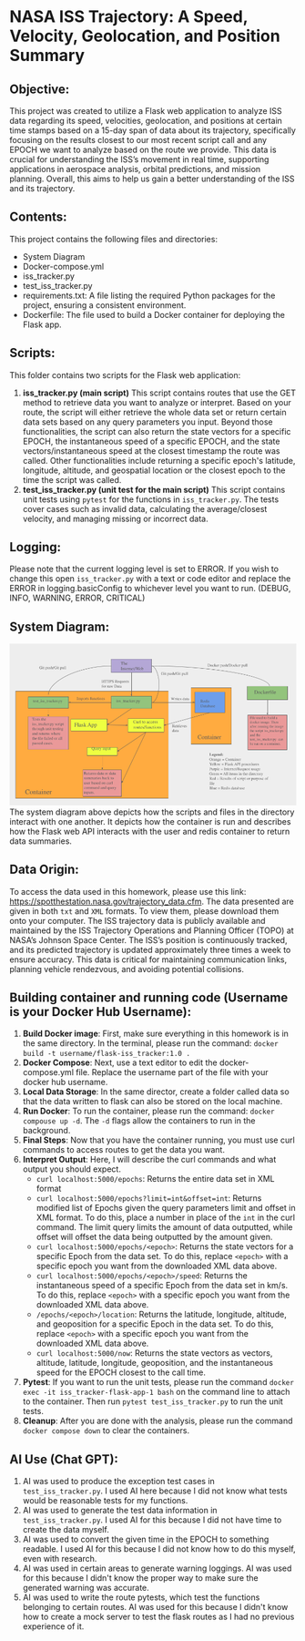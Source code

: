 # NASA ISS Trajectory: A Speed, Velocity, Geolocation, and Position Summary

## Objective:
This project was created to utilize a Flask web application to analyze ISS data regarding its speed, velocities, geolocation, and positions at certain time stamps based on a 15-day span of data about its trajectory, specifically focusing on the results closest to our most recent script call and any EPOCH we want to analyze based on the route we provide. This data is crucial for understanding the ISS’s movement in real time, supporting applications in aerospace analysis, orbital predictions, and mission planning. Overall, this aims to help us gain a better understanding of the ISS and its trajectory.

## Contents: 
This project contains the following files and directories:
- System Diagram
- Docker-compose.yml
- iss_tracker.py
- test_iss_tracker.py
- requirements.txt: A file listing the required Python packages for the project, ensuring a consistent environment.
- Dockerfile: The file used to build a Docker container for deploying the Flask app.

## Scripts:
This folder contains two scripts for the Flask web application:
1. **iss_tracker.py (main script)**
This script contains routes that use the GET method to retrieve data you want to analyze or interpret. Based on your route, the script will either retrieve the whole data set or return certain data sets based on any query parameters you input. Beyond those functionalities, the script can also return the state vectors for a specific EPOCH, the instantaneous speed of a specific EPOCH, and the state vectors/instantaneous speed at the closest timestamp the route was called. Other functionalities include returning a specific epoch's latitude, longitude, altitude, and geospatial location or the closest epoch to the time the script was called. 
3. **test_iss_tracker.py (unit test for the main script)**
This script contains unit tests using `pytest` for the functions in `iss_tracker.py`. The tests cover cases such as invalid data, calculating the average/closest velocity, and managing missing or incorrect data.

## Logging:
Please note that the current logging level is set to ERROR. If you wish to change this open `iss_tracker.py` with a text or code editor and replace the ERROR in logging.basicConfig to whichever level you want to run. (DEBUG, INFO, WARNING, ERROR, CRITICAL)

## System Diagram:
<img src="ISSTracker_System_Diagram.png" alt="My Image" width="800">
The system diagram above depicts how the scripts and files in the directory interact with one another. It depicts how the container is run and describes how the Flask web API interacts with the user and redis container to return data summaries. 

## Data Origin:
To access the data used in this homework, please use this link: https://spotthestation.nasa.gov/trajectory_data.cfm. The data presented are given in both `txt` and `XML` formats. To view them, please download them onto your computer. The ISS trajectory data is publicly available and maintained by the ISS Trajectory Operations and Planning Officer (TOPO) at NASA’s Johnson Space Center. The ISS’s position is continuously tracked, and its predicted trajectory is updated approximately three times a week to ensure accuracy. This data is critical for maintaining communication links, planning vehicle rendezvous, and avoiding potential collisions. 
   
## Building container and running code (Username is your Docker Hub Username):
1. **Build Docker image**: First, make sure everything in this homework is in the same directory. In the terminal, please run the command: `docker build -t username/flask-iss_tracker:1.0 .`
2. **Docker Compose**: Next, use a text editor to edit the docker-compose.yml file. Replace the username part of the file with your docker hub username.
3. **Local Data Storage**: In the same director, create a folder called data so that the data written to flask can also be stored on the local machine. 
4. **Run Docker**: To run the container, please run the command: `docker compouse up -d`. The `-d` flags allow the containers to run in the background.
5. **Final Steps**: Now that you have the container running, you must use curl commands to access routes to get the data you want.
6. **Interpret Output**: Here, I will describe the curl commands and what output you should expect.
   - `curl localhost:5000/epochs`: Returns the entire data set in XML format
   - `curl localhost:5000/epochs?limit=int&offset=int`: Returns modified list of Epochs given the query parameters limit and offset in XML format. To do this, place a number in place of the `int` in the curl command. The limit query limits the amount of data outputted, while offset will offset the data being outputted by the amount given.
   - `curl localhost:5000/epochs/<epoch>`: Returns the state vectors for a specific Epoch from the data set. To do this, replace `<epoch>` with a specific epoch you want from the downloaded XML data above.
   - `curl localhost:5000/epochs/<epoch>/speed`: Returns the instantaneous speed of a specific Epoch from the data set in km/s. To do this, replace `<epoch>` with a specific epoch you want from the downloaded XML data above.
   - `/epochs/<epoch>/location`: Returns the latitude, longitude, altitude, and geoposition for a specific Epoch in the data set. To do this, replace `<epoch>` with a specific epoch you want from the downloaded XML data above.
   - `curl localhost:5000/now`: Returns the state vectors as vectors, altitude, latitude, longitude, geoposition, and the instantaneous speed for the EPOCH closest to the call time.
7. **Pytest**: If you want to run the unit tests, please run the command `docker exec -it iss_tracker-flask-app-1 bash` on the command line to attach to the container. Then run `pytest test_iss_tracker.py` to run the unit tests.
8. **Cleanup**: After you are done with the analysis, please run the command `docker compose down` to clear the containers.
   
## AI Use (Chat GPT): 
1. AI was used to produce the exception test cases in `test_iss_tracker.py`. I used AI here because I did not know what tests would be reasonable tests for my functions.
3. AI was used to generate the test data information in `test_iss_tracker.py`. I used AI for this because I did not have time to create the data myself.
4. AI was used to convert the given time in the EPOCH to something readable. I used AI for this because I did not know how to do this myself, even with research.
5. AI was used in certain areas to generate warning loggings. AI was used for this because I didn't know the proper way to make sure the generated warning was accurate.
6. AI was used to write the route pytests, which test the functions belonging to certain routes. AI was used for this because I didn't know how to create a mock server to test the flask routes as I had no previous experience of it.
